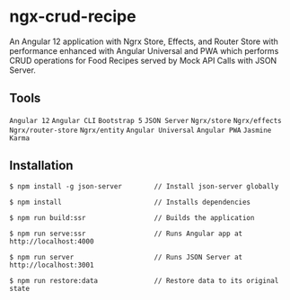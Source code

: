 # ngx-crud-recipe

An Angular 12 application with Ngrx Store, Effects, and Router Store with performance enhanced with Angular Universal and PWA which performs CRUD operations for Food Recipes served by Mock API Calls with JSON Server.

## Tools

`Angular 12` `Angular CLI` `Bootstrap 5` `JSON Server` `Ngrx/store` `Ngrx/effects` `Ngrx/router-store` `Ngrx/entity` `Angular Universal` `Angular PWA` `Jasmine` `Karma`

## Installation

```
$ npm install -g json-server        // Install json-server globally

$ npm install                       // Installs dependencies

$ npm run build:ssr                 // Builds the application

$ npm run serve:ssr                 // Runs Angular app at http://localhost:4000

$ npm run server                    // Runs JSON Server at http://localhost:3001

$ npm run restore:data              // Restore data to its original state
```
